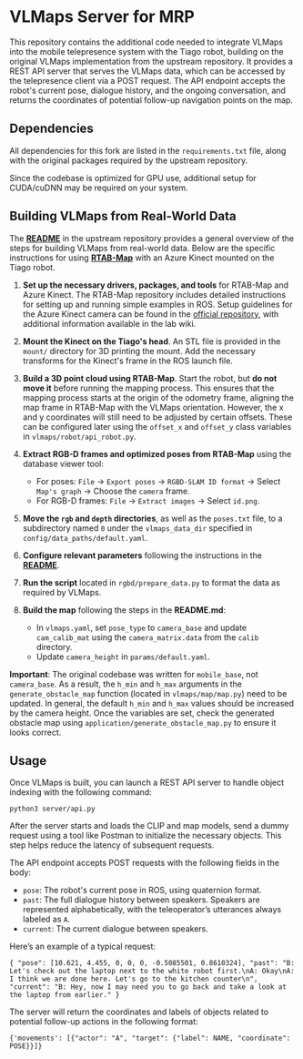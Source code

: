 # VLMaps Server for MRP

This repository contains the additional code needed to integrate VLMaps into the mobile telepresence system with the Tiago robot, building on the original VLMaps implementation from the upstream repository. It provides a REST API server that serves the VLMaps data, which can be accessed by the telepresence client via a POST request. The API endpoint accepts the robot's current pose, dialogue history, and the ongoing conversation, and returns the coordinates of potential follow-up navigation points on the map.

## Dependencies

All dependencies for this fork are listed in the `requirements.txt` file, along with the original packages required by the upstream repository.

Since the codebase is optimized for GPU use, additional setup for CUDA/cuDNN may be required on your system.

## Building VLMaps from Real-World Data

The **[README](README.md)** in the upstream repository provides a general overview of the steps for building VLMaps from real-world data. Below are the specific instructions for using **[RTAB-Map](https://github.com/introlab/rtabmap_ros)** with an Azure Kinect mounted on the Tiago robot.

1. **Set up the necessary drivers, packages, and tools** for RTAB-Map and Azure Kinect. The RTAB-Map repository includes detailed instructions for setting up and running simple examples in ROS. Setup guidelines for the Azure Kinect camera can be found in the [official repository](https://github.com/microsoft/Azure-Kinect-Sensor-SDK/blob/develop/docs/usage.md#debian-package), with additional information available in the lab wiki.
   
2. **Mount the Kinect on the Tiago's head**. An STL file is provided in the `mount/` directory for 3D printing the mount. Add the necessary transforms for the Kinect's frame in the ROS launch file.

3. **Build a 3D point cloud using RTAB-Map**. Start the robot, but **do not move it** before running the mapping process. This ensures that the mapping process starts at the origin of the odometry frame, aligning the map frame in RTAB-Map with the VLMaps orientation. However, the x and y coordinates will still need to be adjusted by certain offsets. These can be configured later using the `offset_x` and `offset_y` class variables in `vlmaps/robot/api_robot.py`.

4. **Extract RGB-D frames and optimized poses from RTAB-Map** using the database viewer tool:
    - For poses: `File` -> `Export poses` -> `RGBD-SLAM ID format` -> Select `Map's graph` -> Choose the `camera` frame.
    - For RGB-D frames: `File` -> `Extract images` -> Select `id.png`.

5. **Move the `rgb` and `depth` directories**, as well as the `poses.txt` file, to a subdirectory named `0` under the `vlmaps_data_dir` specified in `config/data_paths/default.yaml`.

6. **Configure relevant parameters** following the instructions in the **[README](README.md)**.

7. **Run the script** located in `rgbd/prepare_data.py` to format the data as required by VLMaps.

8. **Build the map** following the steps in the **README.md**:
    - In `vlmaps.yaml`, set `pose_type` to `camera_base` and update `cam_calib_mat` using the `camera_matrix.data` from the `calib` directory.
    - Update `camera_height` in `params/default.yaml`.

**Important**: The original codebase was written for `mobile_base`, not `camera_base`. As a result, the `h_min` and `h_max` arguments in the `generate_obstacle_map` function (located in `vlmaps/map/map.py`) need to be updated. In general, the default `h_min` and `h_max` values should be increased by the camera height. Once the variables are set, check the generated obstacle map using `application/generate_obstacle_map.py` to ensure it looks correct.

## Usage

Once VLMaps is built, you can launch a REST API server to handle object indexing with the following command:

```
python3 server/api.py
```

After the server starts and loads the CLIP and map models, send a dummy request using a tool like Postman to initialize the necessary objects. This step helps reduce the latency of subsequent requests.

The API endpoint accepts POST requests with the following fields in the body:

- `pose`: The robot's current pose in ROS, using quaternion format.
- `past`: The full dialogue history between speakers. Speakers are represented alphabetically, with the teleoperator’s utterances always labeled as `A`.
- `current`: The current dialogue between speakers.

Here’s an example of a typical request:

```
{ "pose": [10.621, 4.455, 0, 0, 0, -0.5085501, 0.8610324], "past": "B: Let's check out the laptop next to the white robot first.\nA: Okay\nA: I think we are done here. Let's go to the kitchen counter\n", "current": "B: Hey, now I may need you to go back and take a look at the laptop from earlier." }
```

The server will return the coordinates and labels of objects related to potential follow-up actions in the following format:

```
{'movements': [{"actor": "A", "target": {"label": NAME, "coordinate": POSE}}]}
```